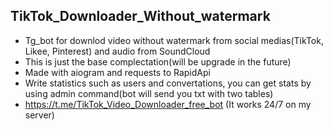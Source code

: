 ## TikTok_Downloader_Without_watermark
- Tg_bot for downlod video without watermark from social medias(TikTok, Likee, Pinterest) and audio from SoundCloud
- This is just the base complectation(will be upgrade in the future)
- Made with aiogram and requests to RapidApi
- Write statistics such as users and convertations, you can get stats by using admin command(bot will send you txt with two tables)
- https://t.me/TikTok_Video_Downloader_free_bot (It works 24/7 on my server)
